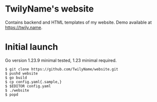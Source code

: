 # TwilyName's website

Contains backend and HTML templates of my website. Demo available at https://twily.name.

# Initial launch

Go version 1.23.9 minimal tested, 1.23 minimal required.

```
$ git clone https://github.com/TwilyName/website.git
$ pushd website
$ go build
$ cp config.yaml{.sample,}
$ $EDITOR config.yaml
$ ./website
$ popd
```
